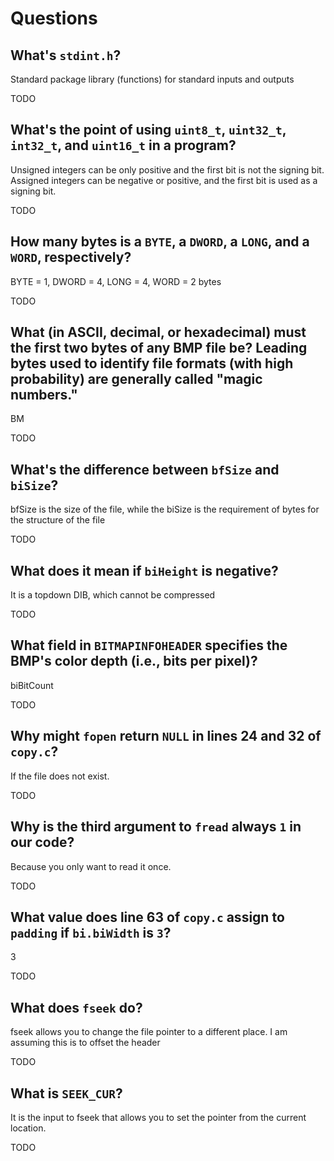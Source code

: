 # Questions

## What's `stdint.h`?

Standard package library (functions) for standard inputs and outputs

TODO

## What's the point of using `uint8_t`, `uint32_t`, `int32_t`, and `uint16_t` in a program?

Unsigned integers can be only positive and the first bit is not the signing bit. Assigned integers can be negative or positive, and the first bit is used as a signing bit.

TODO

## How many bytes is a `BYTE`, a `DWORD`, a `LONG`, and a `WORD`, respectively?

BYTE = 1, DWORD = 4, LONG = 4, WORD = 2 bytes

TODO

## What (in ASCII, decimal, or hexadecimal) must the first two bytes of any BMP file be? Leading bytes used to identify file formats (with high probability) are generally called "magic numbers."

BM


TODO

## What's the difference between `bfSize` and `biSize`?

bfSize is the size of the file, while the biSize is the requirement of bytes for the structure of the file

TODO

## What does it mean if `biHeight` is negative?

It is a topdown DIB, which cannot be compressed

TODO

## What field in `BITMAPINFOHEADER` specifies the BMP's color depth (i.e., bits per pixel)?

biBitCount

TODO

## Why might `fopen` return `NULL` in lines 24 and 32 of `copy.c`?

If the file does not exist.

TODO

## Why is the third argument to `fread` always `1` in our code?

Because you only want to read it once.

TODO

## What value does line 63 of `copy.c` assign to `padding` if `bi.biWidth` is `3`?

3

TODO

## What does `fseek` do?

fseek allows you to change the file pointer to a different place. I am assuming this is to offset the header

TODO

## What is `SEEK_CUR`?


It is the input to fseek that allows you to set the pointer from the current location.

TODO
